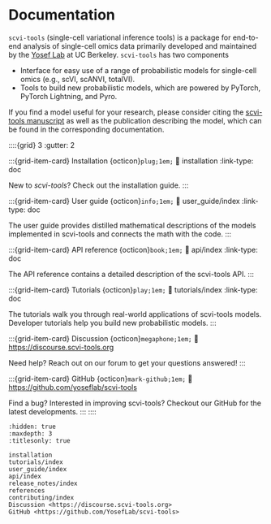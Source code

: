 # Documentation

`scvi-tools` (single-cell variational inference tools) is a package for end-to-end analysis of single-cell omics data primarily developed and maintained by the [Yosef Lab](https://yoseflab.github.io/) at UC Berkeley. `scvi-tools` has two components

-   Interface for easy use of a range of probabilistic models for single-cell omics (e.g., scVI, scANVI, totalVI).
-   Tools to build new probabilistic models, which are powered by PyTorch, PyTorch Lightning, and Pyro.

If you find a model useful for your research, please consider citing the [scvi-tools manuscript](http://dx.doi.org/10.1038/s41587-021-01206-w) as well as the publication describing the model, which can be found in the corresponding documentation.

::::{grid} 3
:gutter: 2

:::{grid-item-card} Installation {octicon}`plug;1em;`
:link: installation
:link-type: doc

New to _scvi-tools_? Check out the installation guide.
:::

:::{grid-item-card} User guide {octicon}`info;1em;`
:link: user_guide/index
:link-type: doc

The user guide provides distilled mathematical descriptions of
the models implemented in scvi-tools and connects the math
with the code.
:::

:::{grid-item-card} API reference {octicon}`book;1em;`
:link: api/index
:link-type: doc

The API reference contains a detailed description of
the scvi-tools API.
:::

:::{grid-item-card} Tutorials {octicon}`play;1em;`
:link: tutorials/index
:link-type: doc

The tutorials walk you through real-world applications of scvi-tools models.
Developer tutorials help you build new probabilistic models.
:::

:::{grid-item-card} Discussion {octicon}`megaphone;1em;`
:link: https://discourse.scvi-tools.org

Need help? Reach out on our forum to get your questions answered!
:::

:::{grid-item-card} GitHub {octicon}`mark-github;1em;`
:link: https://github.com/yoseflab/scvi-tools

Find a bug? Interested in improving scvi-tools? Checkout our GitHub for the latest developments.
:::
::::

```{toctree}
:hidden: true
:maxdepth: 3
:titlesonly: true

installation
tutorials/index
user_guide/index
api/index
release_notes/index
references
contributing/index
Discussion <https://discourse.scvi-tools.org>
GitHub <https://github.com/YosefLab/scvi-tools>
```
